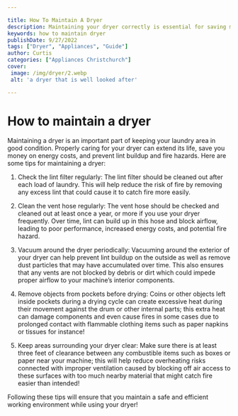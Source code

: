 ```yaml
---

title: How To Maintain A Dryer
description: Maintaining your dryer correctly is essential for saving money, preventing fire hazards, and extending its life; read on to find out more about how to do just that.
keywords: how to maintain dryer
publishDate: 9/27/2022
tags: ["Dryer", "Appliances", "Guide"]
author: Curtis
categories: ["Appliances Christchurch"]
cover: 
 image: /img/dryer/2.webp
 alt: 'a dryer that is well looked after'

---
```


# How to maintain a dryer

Maintaining a dryer is an important part of keeping your laundry area in good condition. Properly caring for your dryer can extend its life, save you money on energy costs, and prevent lint buildup and fire hazards. Here are some tips for maintaining a dryer:

1. Check the lint filter regularly: The lint filter should be cleaned out after each load of laundry. This will help reduce the risk of fire by removing any excess lint that could cause it to catch fire more easily.

2. Clean the vent hose regularly: The vent hose should be checked and cleaned out at least once a year, or more if you use your dryer frequently. Over time, lint can build up in this hose and block airflow, leading to poor performance, increased energy costs, and potential fire hazard.

3. Vacuum around the dryer periodically: Vacuuming around the exterior of your dryer can help prevent lint buildup on the outside as well as remove dust particles that may have accumulated over time. This also ensures that any vents are not blocked by debris or dirt which could impede proper airflow to your machine’s interior components.

4. Remove objects from pockets before drying: Coins or other objects left inside pockets during a drying cycle can create excessive heat during their movement against the drum or other internal parts; this extra heat can damage components and even cause fires in some cases due to prolonged contact with flammable clothing items such as paper napkins or tissues for instance! 

5. Keep areas surrounding your dryer clear: Make sure there is at least three feet of clearance between any combustible items such as boxes or paper near your machine; this will help reduce overheating risks connected with improper ventilation caused by blocking off air access to these surfaces with too much nearby material that might catch fire easier than intended!

 Following these tips will ensure that you maintain a safe and efficient working environment while using your dryer!